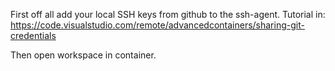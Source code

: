 First off all add your local SSH keys from github to the ssh-agent.
Tutorial in: https://code.visualstudio.com/remote/advancedcontainers/sharing-git-credentials

Then open workspace in container.
